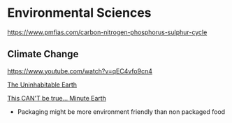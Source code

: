 # Environmental Sciences

<https://www.pmfias.com/carbon-nitrogen-phosphorus-sulphur-cycle>

## Climate Change

<https://www.youtube.com/watch?v=qEC4vfo9cn4>

[The Uninhabitable Earth](../../book-summaries/the-uninhabitable-earth)

[This CAN'T be true... Minute Earth](https://www.youtube.com/watch?v=1uTlC_nRb00)

- Packaging might be more environment friendly than non packaged food
